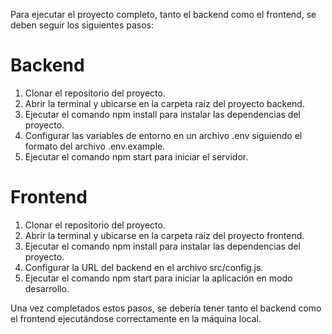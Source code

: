 Para ejecutar el proyecto completo, tanto el backend como el frontend, se deben seguir los siguientes pasos:

# Backend 

1. Clonar el repositorio del proyecto.
2. Abrir la terminal y ubicarse en la carpeta raíz del proyecto backend.
3. Ejecutar el comando npm install para instalar las dependencias del proyecto.
4. Configurar las variables de entorno en un archivo .env siguiendo el formato del archivo .env.example.
5. Ejecutar el comando npm start para iniciar el servidor.

# Frontend

1. Clonar el repositorio del proyecto.
2. Abrir la terminal y ubicarse en la carpeta raíz del proyecto frontend.
3. Ejecutar el comando npm install para instalar las dependencias del proyecto.
4. Configurar la URL del backend en el archivo src/config.js.
5. Ejecutar el comando npm start para iniciar la aplicación en modo desarrollo.


Una vez completados estos pasos, se debería tener tanto el backend como el frontend ejecutándose correctamente en la máquina local.